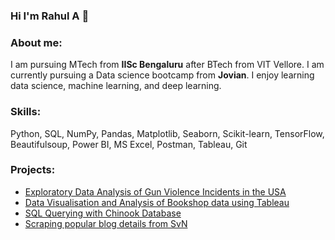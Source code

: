### Hi I'm Rahul A 👋

### About me:
I am pursuing MTech from __IISc Bengaluru__ after BTech from VIT Vellore. I am currently pursuing a Data science bootcamp from __Jovian__. I enjoy learning data science, machine learning, and deep learning.

### Skills:
Python, SQL, NumPy, Pandas, Matplotlib, Seaborn, Scikit-learn, TensorFlow, Beautifulsoup, Power BI, MS Excel, Postman, Tableau, Git

### Projects:
- [Exploratory Data Analysis of Gun Violence Incidents in the USA](https://jovian.com/rahulajvit/eda-project-guns-usa)
- [Data Visualisation and Analysis of Bookshop data using Tableau](https://public.tableau.com/shared/44SYZBTNS?:display_count=n&:origin=viz_share_link)
- [SQL Querying with Chinook Database](https://jovian.com/rahulajvit/merged-sql-assignments)
- [Scraping popular blog details from SvN](https://github.com/Rahulaj98/Web-scraping-Project.git)


<!--
**Rahulaj98/Rahulaj98** is a ✨ _special_ ✨ repository because its `README.md` (this file) appears on your GitHub profile.

Here are some ideas to get you started:

- 🔭 I’m currently working on ...
- 🌱 I’m currently learning ...
- 👯 I’m looking to collaborate on ...
- 🤔 I’m looking for help with ...
- 💬 Ask me about ...
- 📫 How to reach me: ...
- 😄 Pronouns: ...
- ⚡ Fun fact: ...
-->
